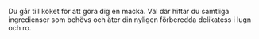 Du går till köket för att göra dig en macka. Väl där hittar du samtliga ingredienser som behövs och äter din nyligen förberedda delikatess i lugn och ro.